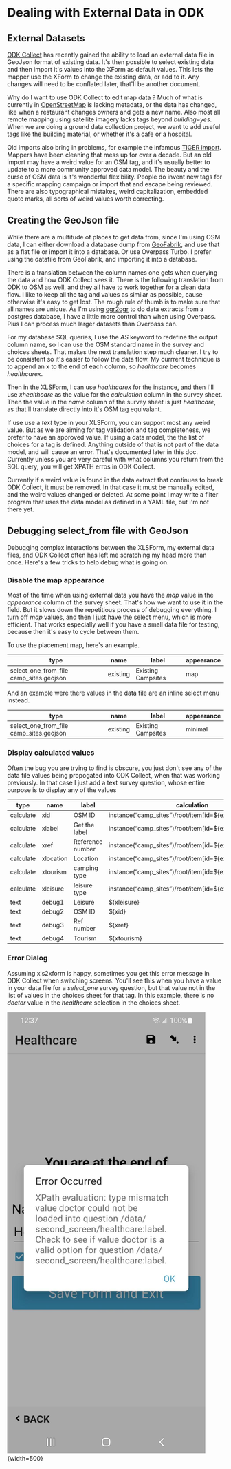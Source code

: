 # Dealing with External Data in ODK

## External Datasets

[ODK Collect](https://www.getodk.org) has recently gained the ability
to load an external data file in GeoJson format of existing data. It's
then possible to select existing data and then import it's values into
the XForm as default values. This lets the mapper use the XForm to
change the existing data, or add to it. Any changes will need to be
conflated later, that'll be another document.

Why do I want to use ODK Collect to edit map data ? Much of what is
currently in [OpenStreetMap](https:www.openstreetmap.org) is lacking
metadata, or the data has changed, like when a restaurant changes
owners and gets a new name. Also most all remote mapping using
satellite imagery lacks tags beyond *building=yes*. When we are doing
a ground data collection project, we want to add useful tags like the
building material, or whether it's a cafe or a hospital. 

Old imports also bring in problems, for example the infamous [TIGER
import](https://wiki.openstreetmap.org/wiki/TIGER). Mappers have been
cleaning that mess up for over a decade. But an old import may have a
weird value for an OSM tag, and it's usually better to update to a
more community approved data model. The beauty and the curse of OSM
data is it's wonderful flexibility. People do invent new tags for a
specific mapping campaign or import that and escape being reviewed.
There are also typographical mistakes, weird capitalization, embedded
quote marks, all sorts of weird values worth correcting.

## Creating the GeoJson file

While there are a multitude of places to get data from, since I'm
using OSM data, I can either download a database dump from
[GeoFabrik](http://download.geofabrik.de/index.html), and use that as
a flat file or import it into a database. Or use Overpass Turbo. I
prefer using the datafile from GeoFabrik, and importing it into a
database.

There is a translation between the column names one gets when querying the
data and how ODK Collect sees it. There is the following translation
from ODK to OSM as well, and they all have to work together for a clean
data flow. I like to keep all the tag and values as similar as
possible, cause otherwise it's easy to get lost. The rough rule of
thumb is to make sure that all names are unique. As I'm using
[ogr2ogr](https://gdal.org/programs/ogr2ogr.html) to do data extracts
from a postgres database, I have a little more control than when
using Overpass. Plus I can process much larger datasets than Overpass
can. 

For my database SQL queries, I use the *AS* keyword to redefine the
output column name, so I can use the OSM standard name in the survey
and choices sheets. That makes the next translation step much
cleaner. I try to be consistent so it's easier to follow the data
flow. My currrent technique is to append an x to the end of each
column, so *healthcare* becomes *healthcarex*.

Then in the XLSForm, I can use *healthcarex* for the instance, and
then I'll use *xhealthcare* as the value for the *calculation* column
in the survey sheet. Then the value in the *name* column of the survey
sheet is just *healthcare*, as that'll translate directly into it's
OSM tag equivalant.

If use use a *text* type in your XLSForm, you can support most any
weird value. But as we are aiming for tag validation and tag
completeness, we prefer to have an approved value. If using a data
model, the the list of choices for a tag is defined. Anything outside
of that is not part of the data model, and will cause an
error. That's documented later in this doc. Currently unless you are
very careful with what columns you return from the SQL query, you will
get XPATH erros in ODK Collect.

Currently if a weird value is found in the data extract that continues
to break ODK Collect, it must be removed. In that case it must be
manually edited, and the weird values changed or deleted. At some
point I may write a filter program that uses the data model as defined
in a YAML file, but I'm not there yet.

## Debugging select_from file with GeoJson

Debugging complex interactions between the XLSForm, my
external data files, and ODK Collect often has left me scratching my
head more than once. Here's a few tricks to help debug what is going
on.

### Disable the map appearance

Most of the time when using external data you have the *map* value in
the *appearance* column of the survey sheet. That's how we want to use
it in the field. But it slows down the repetitious process of
debugging everything. I turn off *map* values, and then I just have
the select menu, which is more efficient. That works especially well
if you have a small data file for testing, because then it's easy to
cycle between them.

To use the placement map, here's an example.

| type|name|label|appearance|
|-----|----|-----|----------|
|select_one_from_file camp_sites.geojson|existing|Existing Campsites|map|

And an example were there values in the data file are an inline select
menu instead.

| type|name|label|appearance|
|-----|----|-----|----------|
|select_one_from_file camp_sites.geojson|existing|Existing Campsites|minimal|


### Display calculated values

Often the bug you are trying to find is obscure, you just don't see
any of the data file values being propogated into ODK Collect, when
that was working previously. In that case I just add a text survey
question, whose entire purpose is to display any of the values 

| type|name|label|calculation|trigger|
|-----|----|-----|-----------|-------|
|calculate|xid|OSM ID|instance(“camp_sites”)/root/item[id=${existing}]/id|
|calculate|xlabel|Get the label|instance(“camp_sites”)/root/item[id=${existing}]/title||
|calculate|xref|Reference number|instance(“camp_sites”)/root/item[id=${existing}]/ref||
|calculate|xlocation|Location|instance(“camp_sites”)/root/item[id=${existing}]/geometry||
|calculate|xtourism|camping type|instance(“camp_sites”)/root/item[id=${existing}]/tourism||
|calculate|xleisure|leisure type|instance(“camp_sites”)/root/item[id=${existing}]/leisure||
|text|debug1|Leisure|${xleisure}|${existing}
|text|debug2|OSM ID|${xid}|${existing}|
|text|debug3|Ref number|${xref}|${existing}
|text|debug4|Tourism|${xtourism}|${existing}

### Error Dialog

Assuming xls2xform is happy, sometimes you get this error message in
ODK Collect when switching screens. You'll see this when you have a
value in your data file for a *select_one* survey question, but that
value not in the list of values in the choices sheet for that tag. In
this example, there is no *doctor* value in the *healthcare*
selection in the choices sheet.

![XPath Error](xlsimages/image1.jpg){width=500}
